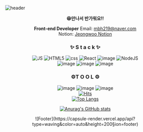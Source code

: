 <!--
**MoonjeongWoo/Moonjeongwoo** is a ✨ _special_ ✨ repository because its `README.md` (this file) appears on your GitHub profile.

Here are some ideas to get you started:

- 🔭 I’m currently working on ...
- 🌱 I’m currently learning ...
- 👯 I’m looking to collaborate on ...
- 🤔 I’m looking for help with ...
- 💬 Ask me about ...
- 📫 How to reach me: ...
- 😄 Pronouns: ...
- ⚡ Fun fact: ...
  -->

![header](https://capsule-render.vercel.app/api?type=waving&color=gradient&height=300&section=header&text=jeongWoo%20Moon😊&fontSize=90)

<div align=center>
  
<strong>😆만나서 반가워요!!</strong>
  
**Front-end Developer**
Email: mbh219@naver.com <br>
Notion: [Jeongwoo Notion](https://www.notion.so/moonjeongwoo/JW-s-notion-4b964b567dfb4129b73ce4fcf363a3c3)
  
  
<h3> ✨ S t a c k ✨ </h3> 

![JS](https://img.shields.io/badge/JavaScript-F7DF1E?style=flat-square&logo=JavaScript&logoColor=black) ![HTML5](https://img.shields.io/badge/HTML5-E34F26?style=flat-square&logo=HTML5&logoColor=white) ![css](https://img.shields.io/badge/CSS-1572B6?style=flat-square&logo=CSS3&logoColor=white) ![React](https://img.shields.io/badge/React-61DAFB?style=flat-square&logo=React&logoColor=white) ![image](https://user-images.githubusercontent.com/106897607/201861907-bc674c35-31a6-4aec-9bf2-81f4a0c52596.png)
![NodeJS](https://img.shields.io/badge/Node.js-339933?style=flat-square&logo=Node.js&logoColor=white)
  <br/>
![image](https://user-images.githubusercontent.com/106897607/201862262-e68dcc0c-b570-4b95-b36c-66bbaf2a538a.png)
![image](https://user-images.githubusercontent.com/106897607/201862410-8005efa4-965a-4526-bf10-82efd09f6bc8.png)
![image](https://user-images.githubusercontent.com/106897607/201863611-64bdc54e-1a5c-4254-93e8-07f6d764d73e.png)  
<h3> ⚙️T O O L ⚙️ </h3>
  
![image](https://user-images.githubusercontent.com/106897607/201862973-a6e7f24c-73eb-4646-bcae-aa7a4aa56cd8.png)
![image](https://user-images.githubusercontent.com/106897607/201863558-92296cc2-b161-4ab3-ad32-ee616f526150.png)
![image](https://user-images.githubusercontent.com/106897607/201863711-fbfbbecc-57f6-4921-9217-25ee65fe2a4b.png) 
<br>
[![Hits](https://hits.seeyoufarm.com/api/count/incr/badge.svg?url=https%3A%2F%2Fgithub.com%2FMoonjeongWoo%2Fhit-counter&count_bg=%23999FFA&title_bg=%23E8B4B4&icon=&icon_color=%23DE7171&title=hits&edge_flat=false)](https://hits.seeyoufarm.com)
<br/>
[![Top Langs](https://github-readme-stats.vercel.app/api/top-langs/?username=MoonjeongWoo)](https://github.com/MoonjeongWoo/github-readme-stats)

[![Anurag's GitHub stats](https://github-readme-stats.vercel.app/api?username=MoonjeongWoo)](https://github.com/MoonjeongWoo/github-readme-stats)
<div>
![Footer](https://capsule-render.vercel.app/api?type=waving&color=auto&height=200&section=footer) 
</div>
</div>
